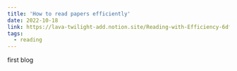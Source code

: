 ```yaml
---
title: 'How to read papers efficiently'
date: 2022-10-18
link: https://lava-twilight-add.notion.site/Reading-with-Efficiency-6df722b31a3a4d789cff7f9ed40960d6
tags:
  - reading
---
```


first blog 

